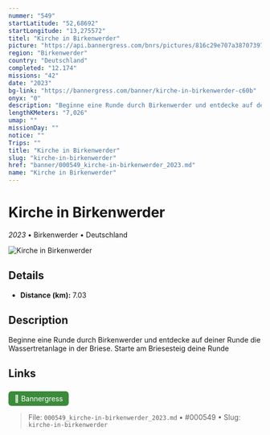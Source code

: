 ```yaml
---
nummer: "549"
startLatitude: "52,68692"
startLongitude: "13,275572"
titel: "Kirche in Birkenwerder"
picture: "https://api.bannergress.com/bnrs/pictures/816c29e707a3870739747459dff43ee6"
region: "Birkenwerder"
country: "Deutschland"
completed: "12.174"
missions: "42"
date: "2023"
bg-link: "https://bannergress.com/banner/kirche-in-birkenwerder-c60b"
onyx: "0"
description: "Beginne eine Runde durch Birkenwerder und entdecke auf deiner Runde die Wassertretanlage in der Briese. Starte am Briesesteig deine Runde"
lengthKMeters: "7,026"
umap: ""
missionDay: ""
notice: ""
Trips: ""
title: "Kirche in Birkenwerder"
slug: "kirche-in-birkenwerder"
href: "banner/000549_kirche-in-birkenwerder_2023.md"
name: "Kirche in Birkenwerder"
---
```

# Kirche in Birkenwerder

*2023* • Birkenwerder • Deutschland

![Kirche in Birkenwerder](https://api.bannergress.com/bnrs/pictures/816c29e707a3870739747459dff43ee6)



## Details
- **Distance (km):** 7.03






## Description
Beginne eine Runde durch Birkenwerder und entdecke auf deiner Runde die Wassertretanlage in der Briese. Starte am Briesesteig deine Runde



## Links
<a href="https://bannergress.com/banner/kirche-in-birkenwerder-c60b" style="display:inline-block;margin:6px 8px 0 0;padding:6px 12px;background:#3c8b3c;color:#fff;text-decoration:none;border-radius:6px;">🔗 Bannergress</a>




> File: `000549_kirche-in-birkenwerder_2023.md` • #000549 • Slug: `kirche-in-birkenwerder`
